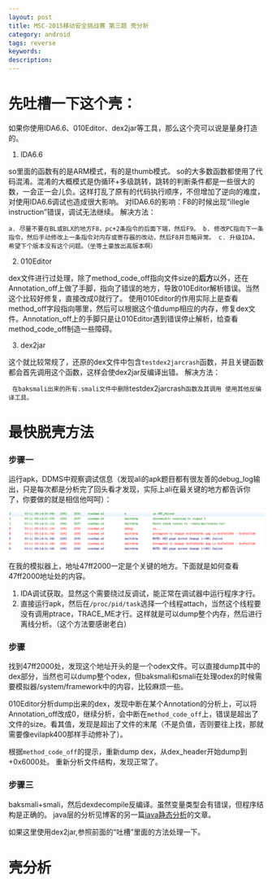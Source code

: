 ```yaml
---
layout: post
title: MSC-2015移动安全挑战赛 第三题 壳分析
category: android
tags: reverse
keywords: 
description: 
---
```


# 先吐槽一下这个壳：
如果你使用IDA6.6、010Editor、dex2jar等工具，那么这个壳可以说是量身打造的。

1. IDA6.6

so里面的函数有的是ARM模式，有的是thumb模式。
so的大多数函数都使用了代码混淆。混淆的大概模式是伪循环+多级跳转，跳转的判断条件都是一些很大的数，一会正一会儿负。这样打乱了原有的代码执行顺序，不但增加了逆向的难度，对使用IDA6.6调试也造成很大影响。
对IDA6.6的影响：F8的时候出现“illegle instruction”错误，调试无法继续。
解决方法：

`
	a. 尽量不要在BL或BLX的地方F8，pc+2条指令的后面下端，然后F9。
	b. 修改PC指向下一条指令，然后手动修改上一条指令对内存或寄存器的改动，然后F8并忽略异常。
	c. 升级IDA，希望下个版本没有这个问题。（坐等土豪放出高版本啊）
`

2. 010Editor

dex文件进行过处理，除了method_code_off指向文件size的**后方**以外，还在Annotation_off上做了手脚，指向了错误的地方，导致010Editor解析错误。当然这个比较好修复，直接改成0就行了。
使用010Editor的作用实际上是查看method_off字段指向哪里，然后可以根据这个值dump相应的内存，修复dex文件。Annotation_off上的手脚只是让010Editor遇到错误停止解析，给查看method_code_off制造一些障碍。

3. dex2jar

这个就比较常规了，还原的dex文件中包含`testdex2jarcrash`函数，并且关键函数都会首先调用这个函数，这样会使dex2jar反编译出错。
解决方法：

`
		在baksmali出来的所有.smali文件中删除`testdex2jarcrash`函数及其调用
		使用其他反编译工具。
`

# 最快脱壳方法

### 步骤一
运行apk，DDMS中观察调试信息（发现ali的apk题目都有很友善的debug_log输出，只是每次都是分析完了回头看才发现，实际上ali在最关键的地方都告诉你了，你要做的就是相信他呵呵）：

![图](/public/img/2015-03-11_android_debug_log.png)

在我的模拟器上，地址47ff2000一定是个关键的地方。下面就是如何查看47ff2000地址处的内容。
1. IDA调试获取。显然这个需要绕过反调试，能正常在调试器中运行程序才行。
2. 直接运行apk，然后在`/proc/pid/task`选择一个线程attach，当然这个线程要没有调用ptrace，TRACE_ME才行。这样就是可以dump整个内存，然后进行离线分析。（这个方法要感谢老白）

### 步骤
找到47ff2000处，发现这个地址开头的是一个odex文件。可以直接dump其中的dex部分，当然也可以dump整个odex，但baksmali和smali在处理odex的时候需要模拟器/system/framework中的内容，比较麻烦一些。

010Editor分析dump出来的dex，发现中断在某个Annotation的分析上，可以将Annotation_off改成0，继续分析，会中断在`method_code_off`上，错误是超出了文件的size。看其值，发现是超出了文件的末尾（不是负值，否则要往上找，那就需要像evilapk400那样手动修补了）。

根据`method_code_off`的提示，重新dump dex，从dex_header开始dump到+0x6000处。
重新分析文件结构，发现正常了。

### 步骤三
baksmali+smali，然后dexdecompile反编译。虽然变量类型会有错误，但程序结构是正确的。
java层的分析见博客的另一篇[java静态分析](http://cugou.github.io/2015/03/11/msc-2015_android_No3_java_static_analysis.html)的文章。

如果这里使用dex2jar,参照前面的“吐槽”里面的方法处理一下。


# 壳分析
